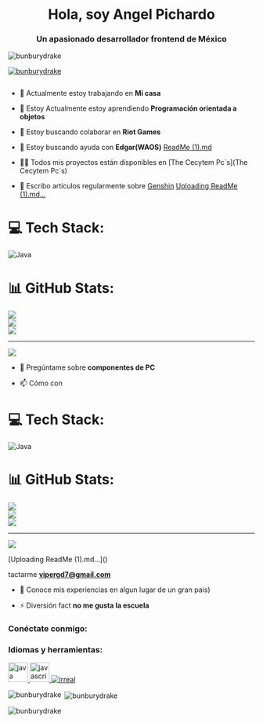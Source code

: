 <h1 align="center">Hola, soy Angel Pichardo</h1>
<h3 align="center">Un apasionado desarrollador frontend de México</h3>

<p align="left"> <img src=" https://komarev.com/ghpvc/?username=bunburydrake&label=Profile%20views&color=0e75b6&style=flat" alt="bunburydrake" /> </p>

<p align="left"> <a href="https:/ /github.com/ryo-ma/github-profile-tropic"><img src="https://github-profile-tropico.vercel.app/?username=bunburydrake" alt="bunburydrake" /></a > </p>

<p align="left"> <a href="https://twitter.com/" target="blank"><img src="https://img.shields.io/twitter/follow/?logo=twitter&style=for-the-badge" alt="" /></a> </p>

- 🔭 Actualmente estoy trabajando en **Mi casa**

- 🌱 Estoy Actualmente estoy aprendiendo **Programación orientada a objetos**

- 👯 Estoy buscando colaborar en **Riot Games**

- 🤝 Estoy buscando ayuda con **Edgar(WAOS)**
[ReadMe (1).md](https://github.com/BunburyDrake/BunburyDrake/files/12549566/ReadMe.1.md)

- 👨‍💻 Todos mis proyectos están disponibles en [The Cecytem Pc´s](The Cecytem Pc´s)

- 📝 Escribo artículos regularmente sobre [ Genshin](Genshin)
[Uploading ReadMe (1).md…]()
# 💻 Tech Stack:
![Java](https://img.shields.io/badge/java-%23ED8B00.svg?style=for-the-badge&logo=java&logoColor=white)
# 📊 GitHub Stats:
![](https://github-readme-stats.vercel.app/api?username=BunburyDrake&theme=dark&hide_border=false&include_all_commits=false&count_private=false)<br/>
![](https://github-readme-streak-stats.herokuapp.com/?user=BunburyDrake&theme=dark&hide_border=false)<br/>
![](https://github-readme-stats.vercel.app/api/top-langs/?username=BunburyDrake&theme=dark&hide_border=false&include_all_commits=false&count_private=false&layout=compact)

---
[![](https://visitcount.itsvg.in/api?id=BunburyDrake&icon=0&color=0)](https://visitcount.itsvg.in)

<!-- Proudly created with GPRM ( https://gprm.itsvg.in ) -->

- 💬 Pregúntame sobre **componentes de PC**

- 📫 Cómo con
# 💻 Tech Stack:
![Java](https://img.shields.io/badge/java-%23ED8B00.svg?style=for-the-badge&logo=java&logoColor=white)
# 📊 GitHub Stats:
![](https://github-readme-stats.vercel.app/api?username=BunburyDrake&theme=dark&hide_border=false&include_all_commits=false&count_private=false)<br/>
![](https://github-readme-streak-stats.herokuapp.com/?user=BunburyDrake&theme=dark&hide_border=false)<br/>
![](https://github-readme-stats.vercel.app/api/top-langs/?username=BunburyDrake&theme=dark&hide_border=false&include_all_commits=false&count_private=false&layout=compact)

---
[![](https://visitcount.itsvg.in/api?id=BunburyDrake&icon=0&color=0)](https://visitcount.itsvg.in)

<!-- Proudly created with GPRM ( https://gprm.itsvg.in ) -->[Uploading ReadMe (1).md…]()
tactarme **vipergd7@gmail.com**

- 📄 Conoce mis experiencias en algun lugar de un gran pais)

- ⚡ Diversión fact **no me gusta la escuela**

<h3 align="left">Conéctate conmigo:</h3>
<p align="left">
</p>

<h3 align="left">Idiomas y herramientas: </h3>
<p align="left"> <a href="https://www.java.com" target="_blank" rel="noreferrer"> <img src="https://raw.githubusercontent.com/devicons /devicon/master/icons/java/java-original.svg" alt="java" width="40" height="40"/> </a> <a href="https://developer.mozilla.org /en-US/docs/Web/JavaScript" target="_blank" rel="noreferrer"> <img src="https://raw.githubusercontent.com/devicons/devicon/master/icons/javascript/javascript-original .svg" alt="javascript" width="40" height="40"/> </a> <a href="https://unrealengine.com/" target="_blank" rel="noreferrer"> <img src="https://raw.githubusercontent.com/kenangundogan/fontisto/036b7eca71aab1bef8e6a0518f7329f13ed62f6b/icons/svg/brand/unreal-engine.svg" alt=" irreal" ancho="40" alto="40"/> </a> </p>

<p><img align="left" src="https://github-readme-stats.vercel.app/api/top-langs?username=bunburydrake&show_icons=true&locale=en&layout=compact" alt="bunburydrake" /> </p>

<p> <img align="center" src="https://github-readme-stats.vercel.app/api?username=bunburydrake&show_icons=true&locale=en" alt="bunburydrake" /> </p>

<p><img align="center" src="https://github-readme-streak-stats.herokuapp.com/?user=bunburydrake&" alt="bunburydrake" /></p>

